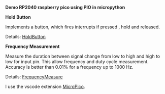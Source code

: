 **Demo RP2040 raspberry pico using PIO in micropython**

**Hold Button**

Implements a button, which fires interrupts if pressed , hold and released.

Details: [HoldButton](Button/README.md)

**Frequency Measurement**

Measure the duration between signal change from low to high and high to low for input pin.
This allow frequency and duty cycle measurement. Accuracy is better than 0.01% for a frequency up to 1000 Hz.

Details: [FrequencyMeasure](FrequencyMeasure/README.md)

I use the vscode extension  [MicroPico](https://marketplace.visualstudio.com/items?itemName=paulober.pico-w-go).
